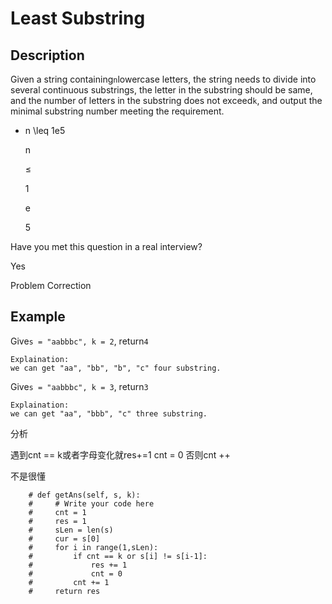 # Least Substring

## Description

Given a string containing`n`lowercase letters, the string needs to divide into several continuous substrings, the letter in the substring should be same, and the number of letters in the substring does not exceed`k`, and output the minimal substring number meeting the requirement.

* n \leq 1e5

  n

  ≤

  1

  e

  5

Have you met this question in a real interview?

Yes

Problem Correction

## Example

Give`s = "aabbbc", k = 2`, return`4`

```text
Explaination:
we can get "aa", "bb", "b", "c" four substring.
```

Give`s = "aabbbc", k = 3`, return`3`

```text
Explaination:
we can get "aa", "bbb", "c" three substring.
```

分析

遇到cnt == k或者字母变化就res+=1 cnt = 0 否则cnt ++

不是很懂

```text
    # def getAns(self, s, k):
    #     # Write your code here
    #     cnt = 1
    #     res = 1
    #     sLen = len(s)
    #     cur = s[0]
    #     for i in range(1,sLen):
    #         if cnt == k or s[i] != s[i-1]:
    #             res += 1 
    #             cnt = 0
    #         cnt += 1
    #     return res
```

